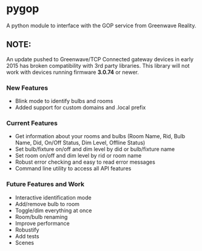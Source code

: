 pygop
=====

A python module to interface with the GOP service from Greenwave Reality.

## NOTE: 
  An update pushed to Greenwave/TCP Connected gateway devices in early 2015 has broken compatibility with 3rd party libraries. This library will not work with devices running firmware **3.0.74** or newer.

### New Features
- Blink mode to identify bulbs and rooms
- Added support for custom domains and .local prefix

### Current Features

- Get information about your rooms and bulbs
  (Room Name, Rid, Bulb Name, Did, On/Off Status, Dim Level, Offline Status)
- Set bulb/fixture on/off and dim level by did or bulb/fixture name
- Set room on/off and dim level by rid or room name
- Robust error checking and easy to read error messages
- Command line utility to access all API features

### Future Features and Work

- Interactive identification mode
- Add/remove bulb to room
- Toggle/dim everything at once
- Room/bulb renaming
- Improve performance
- Robustify
- Add tests
- Scenes
